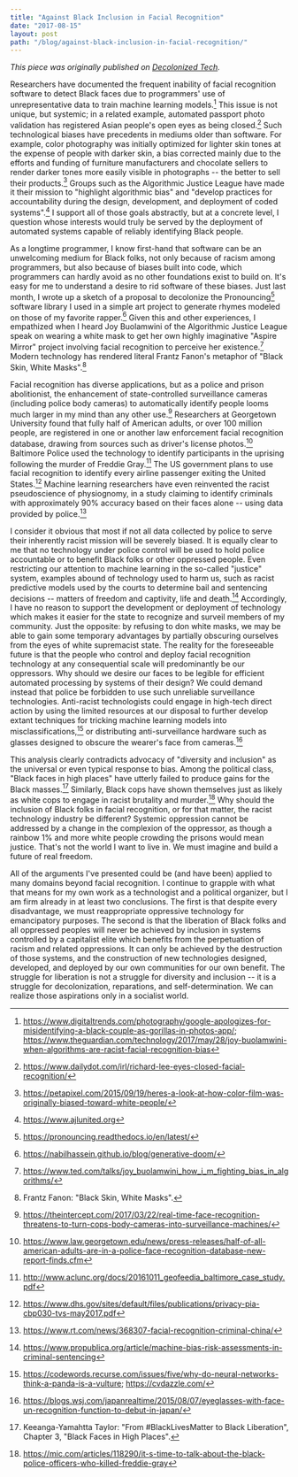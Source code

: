 ```yaml
---
title: "Against Black Inclusion in Facial Recognition"
date: "2017-08-15"
layout: post
path: "/blog/against-black-inclusion-in-facial-recognition/"
---
```


*This piece was originally published on [Decolonized Tech](https://decolonizedtech.com/2017/08/15/against-black-inclusion-in-facial-recognition/).*

Researchers have documented the frequent inability of facial recognition software to detect Black faces due to programmers' use of unrepresentative data to train machine learning models.[^facial-recognition] This issue is not unique, but systemic; in a related example, automated passport photo validation has registered Asian people's open eyes as being closed.[^closed-eyes] Such technological biases have precedents in mediums older than software. For example, color photography was initially optimized for lighter skin tones at the expense of people with darker skin, a bias corrected mainly due to the efforts and funding of furniture manufacturers and chocolate sellers to render darker tones more easily visible in photographs -- the better to sell their products.[^color-photography] Groups such as the Algorithmic Justice League have made it their mission to "highlight algorithmic bias" and "develop practices for accountability during the design, development, and deployment of coded systems".[^algorithmic-justice-league] I support all of those goals abstractly, but at a concrete level, I question whose interests would truly be served by the deployment of automated systems capable of reliably identifying Black people.

As a longtime programmer, I know first-hand that software can be an unwelcoming medium for Black folks, not only because of racism among programmers, but also because of biases built into code, which programmers can hardly avoid as no other foundations exist to build on. It's easy for me to understand a desire to rid software of these biases. Just last month, I wrote up a sketch of a proposal to decolonize the Pronouncing[^pronouncing] software library I used in a simple art project to generate rhymes modeled on those of my favorite rapper.[^generative-DOOM] Given this and other experiences, I empathized when I heard Joy Buolamwini of the Algorithmic Justice League speak on wearing a white mask to get her own highly imaginative "Aspire Mirror" project involving facial recognition to perceive her existence.[^ted] Modern technology has rendered literal Frantz Fanon's metaphor of "Black Skin, White Masks".[^Fanon]

Facial recognition has diverse applications, but as a police and prison abolitionist, the enhancement of state-controlled surveillance cameras (including police body cameras) to automatically identify people looms much larger in my mind than any other use.[^body-cameras-recognition] Researchers at Georgetown University found that fully half of American adults, or over 100 million people, are registered in one or another law enforcement facial recognition database, drawing from sources such as driver's license photos.[^georgetown-study] Baltimore Police used the technology to identify participants in the uprising following the murder of Freddie Gray.[^baltimore-police] The US government plans to use facial recognition to identify every airline passenger exiting the United States.[^identifying-travelers] Machine learning researchers have even reinvented the racist pseudoscience of physiognomy, in a study claiming to identify criminals with approximately 90% accuracy based on their faces alone -- using data provided by police.[^physiognomy]

I consider it obvious that most if not all data collected by police to serve their inherently racist mission will be severely biased. It is equally clear to me that no technology under police control will be used to hold police accountable or to benefit Black folks or other oppressed people. Even restricting our attention to machine learning in the so-called "justice" system, examples abound of technology used to harm us, such as racist predictive models used by the courts to determine bail and sentencing decisions -- matters of freedom and captivity, life and death.[^bail-and-sentencing] Accordingly, I have no reason to support the development or deployment of technology which makes it easier for the state to recognize and surveil members of my community. Just the opposite: by refusing to don white masks, we may be able to gain some temporary advantages by partially obscuring ourselves from the eyes of white supremacist state. The reality for the foreseeable future is that the people who control and deploy facial recognition technology at any consequential scale will predominantly be our oppressors. Why should we desire our faces to be legible for efficient automated processing by systems of their design? We could demand instead that police be forbidden to use such unreliable surveillance technologies. Anti-racist technologists could engage in high-tech direct action by using the limited resources at our disposal to further develop extant techniques for tricking machine learning models into misclassifications,[^tricking-neural-networks] or distributing anti-surveillance hardware such as glasses designed to obscure the wearer's face from cameras.[^privacy-glasses]

This analysis clearly contradicts advocacy of "diversity and inclusion" as the universal or even typical response to bias. Among the political class, "Black faces in high places" have utterly failed to produce gains for the Black masses.[^black-faces-in-high-places] Similarly, Black cops have shown themselves just as likely as white cops to engage in racist brutality and murder.[^freddie-gray] Why should the inclusion of Black folks in facial recognition, or for that matter, the racist technology industry be different? Systemic oppression cannot be addressed by a change in the complexion of the oppressor, as though a rainbow 1% and more white people crowding the prisons would mean justice. That's not the world I want to live in. We must imagine and build a future of real freedom.

All of the arguments I've presented could be (and have been) applied to many domains beyond facial recognition. I continue to grapple with what that means for my own work as a technologist and a political organizer, but I am firm already in at least two conclusions. The first is that despite every disadvantage, we must reappropriate oppressive technology for emancipatory purposes. The second is that the liberation of Black folks and all oppressed peoples will never be achieved by inclusion in systems controlled by a capitalist elite which benefits from the perpetuation of racism and related oppressions. It can only be achieved by the destruction of those systems, and the construction of new technologies designed, developed, and deployed by our own communities for our own benefit. The struggle for liberation is not a struggle for diversity and inclusion -- it is a struggle for decolonization, reparations, and self-determination. We can realize those aspirations only in a socialist world.

[^facial-recognition]: <https://www.digitaltrends.com/photography/google-apologizes-for-misidentifying-a-black-couple-as-gorillas-in-photos-app/>; <https://www.theguardian.com/technology/2017/may/28/joy-buolamwini-when-algorithms-are-racist-facial-recognition-bias>
[^closed-eyes]: <https://www.dailydot.com/irl/richard-lee-eyes-closed-facial-recognition/>
[^color-photography]: <https://petapixel.com/2015/09/19/heres-a-look-at-how-color-film-was-originally-biased-toward-white-people/>
[^algorithmic-justice-league]: <https://www.ajlunited.org>
[^pronouncing]: <https://pronouncing.readthedocs.io/en/latest/>
[^generative-DOOM]: <https://nabilhassein.github.io/blog/generative-doom/>
[^ted]: <https://www.ted.com/talks/joy_buolamwini_how_i_m_fighting_bias_in_algorithms/>
[^Fanon]: Frantz Fanon: "Black Skin, White Masks".
[^body-cameras-recognition]: <https://theintercept.com/2017/03/22/real-time-face-recognition-threatens-to-turn-cops-body-cameras-into-surveillance-machines/>
[^georgetown-study]: <https://www.law.georgetown.edu/news/press-releases/half-of-all-american-adults-are-in-a-police-face-recognition-database-new-report-finds.cfm>
[^baltimore-police]: <http://www.aclunc.org/docs/20161011_geofeedia_baltimore_case_study.pdf>
[^identifying-travelers]: <https://www.dhs.gov/sites/default/files/publications/privacy-pia-cbp030-tvs-may2017.pdf>
[^physiognomy]: <https://www.rt.com/news/368307-facial-recognition-criminal-china/>
[^bail-and-sentencing]: <https://www.propublica.org/article/machine-bias-risk-assessments-in-criminal-sentencing>
[^tricking-neural-networks]: <https://codewords.recurse.com/issues/five/why-do-neural-networks-think-a-panda-is-a-vulture>; <https://cvdazzle.com/>
[^privacy-glasses]: <https://blogs.wsj.com/japanrealtime/2015/08/07/eyeglasses-with-face-un-recognition-function-to-debut-in-japan/>
[^black-faces-in-high-places]: Keeanga-Yamahtta Taylor: "From #BlackLivesMatter to Black Liberation", Chapter 3, "Black Faces in High Places".
[^freddie-gray]: <https://mic.com/articles/118290/it-s-time-to-talk-about-the-black-police-officers-who-killed-freddie-gray>
